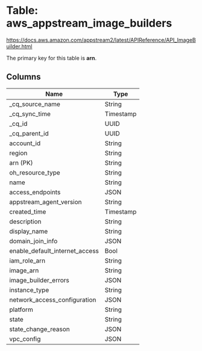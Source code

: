 # Table: aws_appstream_image_builders

https://docs.aws.amazon.com/appstream2/latest/APIReference/API_ImageBuilder.html

The primary key for this table is **arn**.



## Columns
| Name          | Type          |
| ------------- | ------------- |
|_cq_source_name|String|
|_cq_sync_time|Timestamp|
|_cq_id|UUID|
|_cq_parent_id|UUID|
|account_id|String|
|region|String|
|arn (PK)|String|
|oh_resource_type|String|
|name|String|
|access_endpoints|JSON|
|appstream_agent_version|String|
|created_time|Timestamp|
|description|String|
|display_name|String|
|domain_join_info|JSON|
|enable_default_internet_access|Bool|
|iam_role_arn|String|
|image_arn|String|
|image_builder_errors|JSON|
|instance_type|String|
|network_access_configuration|JSON|
|platform|String|
|state|String|
|state_change_reason|JSON|
|vpc_config|JSON|